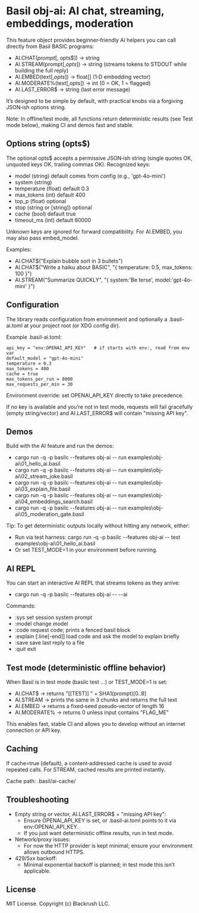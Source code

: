 # Basil obj-ai: AI chat, streaming, embeddings, moderation

This feature object provides beginner‑friendly AI helpers you can call directly from Basil BASIC programs:

- AI.CHAT$(prompt$[, opts$]) -> string
- AI.STREAM(prompt$[, opts$]) -> string  (streams tokens to STDOUT while building the full reply)
- AI.EMBED(text$[, opts$]) -> float[]    (1‑D embedding vector)
- AI.MODERATE%(text$[, opts$]) -> int    (0 = OK, 1 = flagged)
- AI.LAST_ERROR$ -> string               (last error message)

It’s designed to be simple by default, with practical knobs via a forgiving JSON‑ish options string.

Note: In offline/test mode, all functions return deterministic results (see Test mode below), making CI and demos fast and stable.


## Options string (opts$)

The optional opts$ accepts a permissive JSON‑ish string (single quotes OK, unquoted keys OK, trailing commas OK). Recognized keys:

- model (string) default comes from config (e.g., 'gpt-4o-mini')
- system (string)
- temperature (float) default 0.3
- max_tokens (int) default 400
- top_p (float) optional
- stop (string or [string]) optional
- cache (bool) default true
- timeout_ms (int) default 60000

Unknown keys are ignored for forward compatibility. For AI.EMBED, you may also pass embed_model.

Examples:

- AI.CHAT$("Explain bubble sort in 3 bullets")
- AI.CHAT$("Write a haiku about BASIC", "{ temperature: 0.5, max_tokens: 100 }")
- AI.STREAM("Summarize QUICKLY", "{ system:'Be terse', model:'gpt-4o-mini' }")


## Configuration

The library reads configuration from environment and optionally a .basil-ai.toml at your project root (or XDG config dir).

Example .basil-ai.toml:

```
api_key = "env:OPENAI_API_KEY"   # if starts with env:, read from env var
default_model = "gpt-4o-mini"
temperature = 0.3
max_tokens = 400
cache = true
max_tokens_per_run = 8000
max_requests_per_min = 30
```

Environment override: set OPENAI_API_KEY directly to take precedence.

If no key is available and you’re not in test mode, requests will fail gracefully (empty string/vector) and AI.LAST_ERROR$ will contain "missing API key".


## Demos

Build with the AI feature and run the demos:

- cargo run -q -p basilc --features obj-ai -- run examples\obj-ai\01_hello_ai.basil
- cargo run -q -p basilc --features obj-ai -- run examples\obj-ai\02_stream_joke.basil
- cargo run -q -p basilc --features obj-ai -- run examples\obj-ai\03_explain_file.basil
- cargo run -q -p basilc --features obj-ai -- run examples\obj-ai\04_embeddings_search.basil
- cargo run -q -p basilc --features obj-ai -- run examples\obj-ai\05_moderation_gate.basil

Tip: To get deterministic outputs locally without hitting any network, either:

- Run via test harness: cargo run -q -p basilc --features obj-ai -- test examples\obj-ai\01_hello_ai.basil
- Or set TEST_MODE=1 in your environment before running.


## AI REPL

You can start an interactive AI REPL that streams tokens as they arrive:

- cargo run -q -p basilc --features obj-ai -- --ai

Commands:

- :sys <text>     set session system prompt
- :model <name>   change model
- :code <ask>     request code; prints a fenced basil block
- :explain <file>[:line[-end]]  load code and ask the model to explain briefly
- :save <path>    save last reply to a file
- :quit           exit


## Test mode (deterministic offline behavior)

When Basil is in test mode (basilc test …) or TEST_MODE=1 is set:

- AI.CHAT$ → returns "[[TEST]] " + SHA1(prompt)[0..8]
- AI.STREAM → prints the same in 3 chunks and returns the full text
- AI.EMBED → returns a fixed‑seed pseudo‑vector of length 16
- AI.MODERATE% → returns 0 unless input contains "FLAG_ME"

This enables fast, stable CI and allows you to develop without an internet connection or API key.


## Caching

If cache=true (default), a content‑addressed cache is used to avoid repeated calls. For STREAM, cached results are printed instantly.

Cache path: .basil/ai-cache/


## Troubleshooting

- Empty string or vector, AI.LAST_ERROR$ = "missing API key":
  - Ensure OPENAI_API_KEY is set, or .basil-ai.toml points to it via env:OPENAI_API_KEY.
  - If you just want deterministic offline results, run in test mode.
- Network/proxy issues:
  - For now the HTTP provider is kept minimal; ensure your environment allows outbound HTTPS.
- 429/5xx backoff:
  - Minimal exponential backoff is planned; in test mode this isn’t applicable.


## License

MIT License. Copyright (c) Blackrush LLC.
